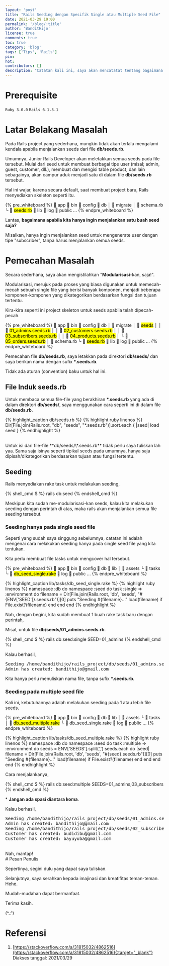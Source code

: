 ```yaml
---
layout: 'post'
title: "Rails Seeding dengan Spesifik Single atau Multiple Seed File"
date: 2021-03-29 19:00
permalink: '/blog/:title'
author: 'BanditHijo'
license: true
comments: true
toc: true
category: 'blog'
tags: ['Tips', 'Rails']
pin:
hot:
contributors: []
description: "Catatan kali ini, saya akan mencatatat tentang bagaimana mendiferensiasi seeds sesuai kategori tertentu dan juga menjalankan rails db:seed untuk single spesifik file."
---
```


# Prerequisite

`Ruby 3.0.0` `Rails 6.1.3.1`

# Latar Belakang Masalah

Pada Rails project yang sederhana, mungkin tidak akan terlalu mengalami kendala apabila menjalankan seeds dari file **db/seeds.rb**.

Umumnya, Junior Rails Developer akan meletakkan semua seeds pada file tersebut. Mulai dari seed untuk membuat berbagai tipe user (misal; admin, guest, customer, dll.), membuat dan mengisi table product, dan lain sebagainya, akan campur aduk menjadi satu di dalam file **db/seeds.rb** tersebut.

Hal ini wajar, karena secara default, saat membuat project baru, Rails menyediakan skeleton seperti itu.

{% pre_whiteboard %}
 app
 bin
 config
 db
│  migrate
│  schema.rb
└  <mark>seeds.rb</mark>
 lib
 log
 public
...
{% endpre_whiteboard %}

Lantas, **bagaimana apabila kita hanya ingin menjalankan satu buah seed saja?**

Misalkan, hanya ingin menjalankan seed untuk mengenerate user dengan tipe "subscriber", tanpa harus menjalankan semua seeds.

# Pemecahan Masalah

Secara sederhana, saya akan mengistilahkan "**Modularisasi**-kan, saja!".

Modularisasi, merujuk pada proses yang biasa digunakan untuk memecah-mecah sebuah single file yang berisi banyak komponen, menjadi beberapa komponen-komponen yang dikategorikan berdasarkan fungsi dan tujuan tertentu.

Kira-kira seperti ini project skeleton untuk seeds apabila telah dipecah-pecah.

{% pre_whiteboard %}
 app
 bin
 config
 db
│  migrate
│  <mark>seeds</mark>
│ │  <mark>01_admins.seeds.rb</mark>
│ │  <mark>02_customers.seeds.rb</mark>
│ │  <mark>03_subscribers.seeds.rb</mark>
│ │  <mark>04_products.seeds.rb</mark>
│ └  <mark>05_orders.seeds.rb</mark>
│  schema.rb
└  <mark>seeds.rb</mark>
 lib
 log
 public
...
{% endpre_whiteboard %}

Pemecahan file **db/seeds.rb**, saya letakkan pada direktori **db/seeds/** dan saya berikan nama dengan sufix **\*.seeds.rb**.

Tidak ada aturan (convention) baku untuk hal ini.

## File Induk seeds.rb

Untuk membaca semua file-file yang berakhiran **\*.seeds.rb** yang ada di dalam direktori **db/seeds/**, saya menggunakan cara seperti ini di dalam file **db/seeds.rb**.

{% highlight_caption db/seeds.rb %}
{% highlight ruby linenos %}
Dir[File.join(Rails.root, "db", "seeds", "*.seeds.rb")].sort.each { |seed| load seed }
{% endhighlight %}

<br>
Untuk isi dari file-file **db/seeds/\*.seeds.rb** tidak perlu saya tuliskan lah yaa. Sama saja isinya seperti tipikal seeds pada umumnya, hanya saja dipisah/dikategorikan berdasarkan tujuan atau fungsi tertentu.

## Seeding

Rails menyediakan rake task untuk melakukan seeding,

{% shell_cmd $ %}
rails db:seed
{% endshell_cmd %}

Meskipun kita sudah me-modularisasi-kan seeds, kalau kita melakukan seeding dengan perintah di atas, maka rails akan menjalankan semua file seeding tersebut.

### Seeding hanya pada single seed file

Seperti yang sudah saya singgung sebelumnya, catatan ini adalah mengenai cara melakukan seeding hanya pada single seed file yang kita tentukan.

Kita perlu membuat file tasks untuk mengcover hal tersebut.

{% pre_whiteboard %}
 app
 bin
 config
 db
 lib
│  assets
└  tasks
  └  <mark>db_seed_single.rake</mark>
 log
 public
...
{% endpre_whiteboard %}

{% highlight_caption lib/tasks/db_seed_single.rake %}
{% highlight ruby linenos %}
namespace :db do
  namespace :seed do
    task :single => :environment do
      filename = Dir[File.join(Rails.root, 'db', 'seeds', "#{ENV['SEED']}.seeds.rb")][0]
      puts "Seeding #{filename}..."
      load(filename) if File.exist?(filename)
    end
  end
end
{% endhighlight %}

Nah, dengan begini, kita sudah membuat 1 buah rake task baru dengan perintah,

Misal, untuk file **db/seeds/01_admins.seeds.rb**.

{% shell_cmd $ %}
rails db:seed:single SEED=01_admins
{% endshell_cmd %}

Kalau berhasil,

<pre>
Seeding /home/bandithijo/rails_project/db/seeds/01_admins.seeds.rb...
Admin has created: bandithijo@gmail.com
</pre>

Kita hanya perlu menuliskan nama file, tanpa sufix **\*.seeds.rb**.

### Seeding pada multiple seed file

Kali ini, kebutuhannya adalah melakukan seeding pada 1 atau lebih file seeds.

{% pre_whiteboard %}
 app
 bin
 config
 db
 lib
│  assets
└  tasks
  │  <mark>db_seed_multiple.rake</mark>
  └  db_seed_single.rake
 log
 public
...
{% endpre_whiteboard %}

{% highlight_caption lib/tasks/db_seed_multiple.rake %}
{% highlight ruby linenos %}
namespace :db do
  namespace :seed do
    task :multiple => :environment do
      seeds = ENV['SEEDS'].split(',')
      seeds.each do |seed|
        filename = Dir[File.join(Rails.root, 'db', 'seeds', "#{seed}.seeds.rb")][0]
        puts "Seeding #{filename}..."
        load(filename) if File.exist?(filename)
      end
    end
  end
end
{% endhighlight %}

Cara menjalankanya,

{% shell_cmd $ %}
rails db:seed:multiple SEEDS=01_admins,03_subscribers
{% endshell_cmd %}

\* **Jangan ada spasi diantara koma**.

Kalau berhasil,

<pre>
Seeding /home/bandithijo/rails_project/db/seeds/01_admins.seeds.rb...
Admin has created: bandithijo@gmail.com
Seeding /home/bandithijo/rails_project/db/seeds/02_subscribers.seeds.rb...
Customer has created: budidibu@gmail.com
Customer has created: bayuyuba@gmail.com
</pre>


<br>
Nah, mantap!






<br>
# Pesan Penulis

Sepertinya, segini dulu yang dapat saya tuliskan.

Selanjutnya, saya serahkan kepada imajinasi dan kreatifitas teman-teman. Hehe.

Mudah-mudahan dapat bermanfaat.

Terima kasih.

(^_^)




# Referensi

1. [https://stackoverflow.com/a/31815032/4862516](https://stackoverflow.com/a/31815032/4862516){:target="_blank"}
<br>Diakses tanggal: 2021/03/29
